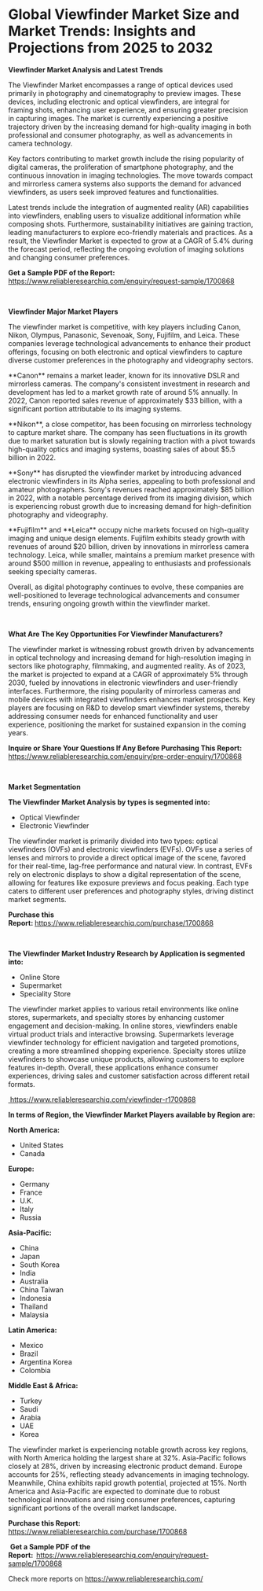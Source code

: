 <p><h1>Global Viewfinder Market Size and Market Trends: Insights and Projections from 2025 to 2032</h1></p><p><strong>Viewfinder Market Analysis and Latest Trends</strong></p>
<p><p>The Viewfinder Market encompasses a range of optical devices used primarily in photography and cinematography to preview images. These devices, including electronic and optical viewfinders, are integral for framing shots, enhancing user experience, and ensuring greater precision in capturing images. The market is currently experiencing a positive trajectory driven by the increasing demand for high-quality imaging in both professional and consumer photography, as well as advancements in camera technology.</p><p>Key factors contributing to market growth include the rising popularity of digital cameras, the proliferation of smartphone photography, and the continuous innovation in imaging technologies. The move towards compact and mirrorless camera systems also supports the demand for advanced viewfinders, as users seek improved features and functionalities. </p><p>Latest trends include the integration of augmented reality (AR) capabilities into viewfinders, enabling users to visualize additional information while composing shots. Furthermore, sustainability initiatives are gaining traction, leading manufacturers to explore eco-friendly materials and practices. As a result, the Viewfinder Market is expected to grow at a CAGR of 5.4% during the forecast period, reflecting the ongoing evolution of imaging solutions and changing consumer preferences.</p></p>
<p><strong>Get a Sample PDF of the Report:&nbsp;</strong> <a href="https://www.reliableresearchiq.com/enquiry/request-sample/1700868?utm_campaign=1140&utm_medium=2&utm_source=Github&utm_content=ia&utm_term=09012025&utm_id=viewfinder">https://www.reliableresearchiq.com/enquiry/request-sample/1700868</a></p>
<p>&nbsp;</p>
<p><strong>Viewfinder Major Market Players</strong></p>
<p><p>The viewfinder market is competitive, with key players including Canon, Nikon, Olympus, Panasonic, Sevenoak, Sony, Fujifilm, and Leica. These companies leverage technological advancements to enhance their product offerings, focusing on both electronic and optical viewfinders to capture diverse customer preferences in the photography and videography sectors.</p><p>**Canon** remains a market leader, known for its innovative DSLR and mirrorless cameras. The company's consistent investment in research and development has led to a market growth rate of around 5% annually. In 2022, Canon reported sales revenue of approximately $33 billion, with a significant portion attributable to its imaging systems.</p><p>**Nikon**, a close competitor, has been focusing on mirrorless technology to capture market share. The company has seen fluctuations in its growth due to market saturation but is slowly regaining traction with a pivot towards high-quality optics and imaging systems, boasting sales of about $5.5 billion in 2022.</p><p>**Sony** has disrupted the viewfinder market by introducing advanced electronic viewfinders in its Alpha series, appealing to both professional and amateur photographers. Sony's revenues reached approximately $85 billion in 2022, with a notable percentage derived from its imaging division, which is experiencing robust growth due to increasing demand for high-definition photography and videography.</p><p>**Fujifilm** and **Leica** occupy niche markets focused on high-quality imaging and unique design elements. Fujifilm exhibits steady growth with revenues of around $20 billion, driven by innovations in mirrorless camera technology. Leica, while smaller, maintains a premium market presence with around $500 million in revenue, appealing to enthusiasts and professionals seeking specialty cameras.</p><p>Overall, as digital photography continues to evolve, these companies are well-positioned to leverage technological advancements and consumer trends, ensuring ongoing growth within the viewfinder market.</p></p>
<p>&nbsp;</p>
<p><strong>What Are The Key Opportunities For Viewfinder Manufacturers?</strong></p>
<p><p>The viewfinder market is witnessing robust growth driven by advancements in optical technology and increasing demand for high-resolution imaging in sectors like photography, filmmaking, and augmented reality. As of 2023, the market is projected to expand at a CAGR of approximately 5% through 2030, fueled by innovations in electronic viewfinders and user-friendly interfaces. Furthermore, the rising popularity of mirrorless cameras and mobile devices with integrated viewfinders enhances market prospects. Key players are focusing on R&D to develop smart viewfinder systems, thereby addressing consumer needs for enhanced functionality and user experience, positioning the market for sustained expansion in the coming years.</p></p>
<p><strong>Inquire or Share Your Questions If Any Before Purchasing This Report:</strong> <a href="https://www.reliableresearchiq.com/enquiry/pre-order-enquiry/1700868?utm_campaign=1140&utm_medium=2&utm_source=Github&utm_content=ia&utm_term=09012025&utm_id=viewfinder">https://www.reliableresearchiq.com/enquiry/pre-order-enquiry/1700868</a></p>
<p>&nbsp;</p>
<p><strong>Market Segmentation</strong></p>
<p><strong>The Viewfinder Market Analysis by types is segmented into:</strong></p>
<p><ul><li>Optical Viewfinder</li><li>Electronic Viewfinder</li></ul></p>
<p><p>The viewfinder market is primarily divided into two types: optical viewfinders (OVFs) and electronic viewfinders (EVFs). OVFs use a series of lenses and mirrors to provide a direct optical image of the scene, favored for their real-time, lag-free performance and natural view. In contrast, EVFs rely on electronic displays to show a digital representation of the scene, allowing for features like exposure previews and focus peaking. Each type caters to different user preferences and photography styles, driving distinct market segments.</p></p>
<p><strong>Purchase this Report:&nbsp;</strong><a href="https://www.reliableresearchiq.com/purchase/1700868?utm_campaign=1140&utm_medium=2&utm_source=Github&utm_content=ia&utm_term=09012025&utm_id=viewfinder">https://www.reliableresearchiq.com/purchase/1700868</a></p>
<p>&nbsp;</p>
<p><strong>The Viewfinder Market Industry Research by Application is segmented into:</strong></p>
<p><ul><li>Online Store</li><li>Supermarket</li><li>Speciality Store</li></ul></p>
<p><p>The viewfinder market applies to various retail environments like online stores, supermarkets, and specialty stores by enhancing customer engagement and decision-making. In online stores, viewfinders enable virtual product trials and interactive browsing. Supermarkets leverage viewfinder technology for efficient navigation and targeted promotions, creating a more streamlined shopping experience. Specialty stores utilize viewfinders to showcase unique products, allowing customers to explore features in-depth. Overall, these applications enhance consumer experiences, driving sales and customer satisfaction across different retail formats.</p></p>
<p><a href="https://www.reliableresearchiq.com/viewfinder-r1700868?utm_campaign=1140&utm_medium=2&utm_source=Github&utm_content=ia&utm_term=09012025&utm_id=viewfinder">&nbsp;https://www.reliableresearchiq.com/viewfinder-r1700868</a></p>
<p><strong>In terms of Region, the Viewfinder Market Players available by Region are:</strong></p>
<p>
    <p> <strong> North America: </strong>
        <ul>
            <li>United States</li>
            <li>Canada</li>
        </ul>
        </p> 
    <p> <strong> Europe: </strong>
        <ul>
            <li>Germany</li>
            <li>France</li>
            <li>U.K.</li>
            <li>Italy</li>
            <li>Russia</li>
        </ul>
        </p> 
    <p> <strong> Asia-Pacific: </strong>
        <ul>
            <li>China</li>
            <li>Japan</li>
            <li>South Korea</li>
            <li>India</li>
            <li>Australia</li>
            <li>China Taiwan</li>
            <li>Indonesia</li>
            <li>Thailand</li>
            <li>Malaysia</li>
        </ul>
        </p> 
    <p> <strong> Latin America: </strong>
        <ul>
            <li>Mexico</li>
            <li>Brazil</li>
            <li>Argentina Korea</li>
            <li>Colombia</li>
        </ul>
        </p> 
    <p> <strong> Middle East & Africa: </strong>
        <ul>
            <li>Turkey</li>
            <li>Saudi</li>
            <li>Arabia</li>
            <li>UAE</li>
            <li>Korea</li>
        </ul>
    </p>
    </p>
<p><p>The viewfinder market is experiencing notable growth across key regions, with North America holding the largest share at 32%. Asia-Pacific follows closely at 28%, driven by increasing electronic product demand. Europe accounts for 25%, reflecting steady advancements in imaging technology. Meanwhile, China exhibits rapid growth potential, projected at 15%. North America and Asia-Pacific are expected to dominate due to robust technological innovations and rising consumer preferences, capturing significant portions of the overall market landscape.</p></p>
<p><strong>Purchase this Report: </strong><a href="https://www.reliableresearchiq.com/purchase/1700868?utm_campaign=1140&utm_medium=2&utm_source=Github&utm_content=ia&utm_term=09012025&utm_id=viewfinder">https://www.reliableresearchiq.com/purchase/1700868</a></p>
<p>&nbsp;<strong>Get a Sample PDF of the Report:&nbsp;&nbsp;</strong><a href="https://www.reliableresearchiq.com/enquiry/request-sample/1700868?utm_campaign=1140&utm_medium=2&utm_source=Github&utm_content=ia&utm_term=09012025&utm_id=viewfinder">https://www.reliableresearchiq.com/enquiry/request-sample/1700868</a></p>
<p><strong></strong></p>
<p>Check more reports on <a href="https://www.reliableresearchiq.com/?utm_campaign=1140&utm_medium=2&utm_source=Github&utm_content=ia&utm_term=09012025&utm_id=viewfinder">https://www.reliableresearchiq.com/</a></p>
